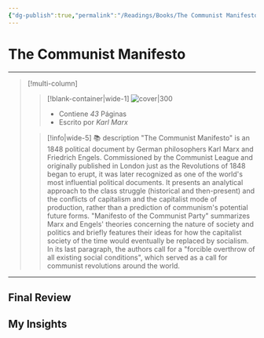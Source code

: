 ```yaml
---
{"dg-publish":true,"permalink":"/Readings/Books/The Communist Manifesto/","title":"The Communist Manifesto","tags":["NoteType/Book"],"created":"2023-09-28T16:25:01.663-05:00","updated":"2023-10-01T23:22:16.644-05:00"}
---
```



# The Communist Manifesto
- - -
> [!multi-column]
> 
> > [!blank-container|wide-1]
> >  ![cover|300](http://books.google.com/books/content?id=5BpiEAAAQBAJ&printsec=frontcover&img=1&zoom=1&edge=curl&source=gbs_api)
> >- Contiene *43* Páginas
> >- Escrito por *Karl Marx*
> 
> > [!info|wide-5] 📚 description
> > "The Communist Manifesto" is an 1848 political document by German philosophers Karl Marx and Friedrich Engels. Commissioned by the Communist League and originally published in London just as the Revolutions of 1848 began to erupt, it was later recognized as one of the world's most influential political documents. It presents an analytical approach to the class struggle (historical and then-present) and the conflicts of capitalism and the capitalist mode of production, rather than a prediction of communism's potential future forms. "Manifesto of the Communist Party" summarizes Marx and Engels' theories concerning the nature of society and politics and briefly features their ideas for how the capitalist society of the time would eventually be replaced by socialism. In its last paragraph, the authors call for a "forcible overthrow of all existing social conditions", which served as a call for communist revolutions around the world.
> 

- - -

## Final Review

## My Insights